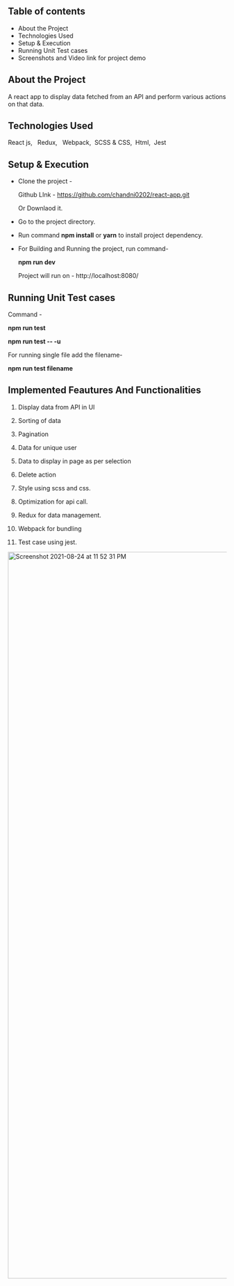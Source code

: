 ## Table of contents
* About the Project
* Technologies Used
* Setup & Execution
* Running Unit Test cases
* Screenshots and Video link for project demo

## About the Project
A react app to display data fetched from an API and perform various actions on that data.

## Technologies Used
   React js,&nbsp;&nbsp; Redux,&nbsp; &nbsp;Webpack,&nbsp;&nbsp;SCSS & CSS,&nbsp;&nbsp;Html,&nbsp;&nbsp;Jest
## Setup & Execution

  * Clone the project -

    Github LInk -
    https://github.com/chandni0202/react-app.git
    
    Or Downlaod it.

  * Go to the project directory.

  * Run command **npm install** or **yarn** to install project  dependency.

  * For Building and Running the project, run command-

    **npm run dev**
     
    Project will run on - http://localhost:8080/
 
## Running Unit Test cases

  Command -

   **npm run test**
   
   **npm run test -- -u**

   For running single file add the filename-

   **npm run test filename**

## Implemented Feautures And Functionalities

1. Display data from API in UI

2. Sorting of data

3. Pagination

4. Data for unique user

5. Data to display in page as per selection

6. Delete action

7. Style using scss and css.

8. Optimization for api call.

9. Redux for data management.

10. Webpack for bundling

11. Test case using jest.
   
<img width="1669" alt="Screenshot 2021-08-24 at 11 52 31 PM" src="https://user-images.githubusercontent.com/31884004/130671017-6c3a278b-a322-4de2-90af-34a332b5c8a4.png">

